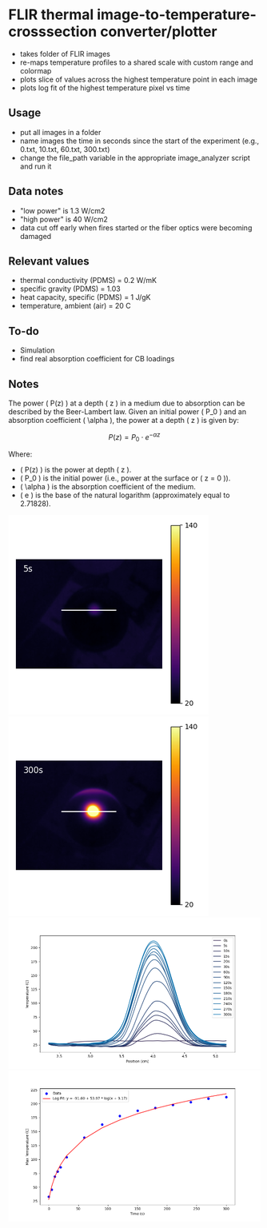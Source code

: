 # FLIR thermal image-to-temperature-crosssection converter/plotter
 - takes folder of FLIR images
 - re-maps temperature profiles to a shared scale with custom range and colormap
 - plots slice of values across the highest temperature point in each image
 - plots log fit of the highest temperature pixel vs time

## Usage
 - put all images in a folder
 - name images the time in seconds since the start of the experiment (e.g., 0.txt, 10.txt, 60.txt, 300.txt)
 - change the file_path variable in the appropriate image_analyzer script and run it

## Data notes
 - "low power" is 1.3 W/cm2
 - "high power" is 40 W/cm2
 - data cut off early when fires started or the fiber optics were becoming damaged

## Relevant values
 - thermal conductivity (PDMS) = 0.2 W/mK
 - specific gravity (PDMS) = 1.03
 - heat capacity, specific (PDMS) = 1 J/gK
 - temperature, ambient (air) = 20 C
 
## To-do
 - Simulation
  - find real absorption coefficient for CB loadings

## Notes

The power \( P(z) \) at a depth \( z \) in a medium due to absorption can be described by the Beer-Lambert law. Given an initial power \( P_0 \) and an absorption coefficient \( \alpha \), the power at a depth \( z \) is given by:

$$
P(z) = P_0 \cdot e^{-\alpha z}
$$

Where:
- \( P(z) \) is the power at depth \( z \).
- \( P_0 \) is the initial power (i.e., power at the surface or \( z = 0 \)).
- \( \alpha \) is the absorption coefficient of the medium.
- \( e \) is the base of the natural logarithm (approximately equal to 2.71828).

![0cb_image_cross-section.png](exports\upgrade-examples\temp-profile_005s.png)
![0cb_image_cross-section.png](exports\upgrade-examples\temp-profile-300s.png)
![0cb_image_cross-section.png](exports\upgrade-examples\slice.png)
![0cb_image_cross-section.png](exports\upgrade-examples\log.png)